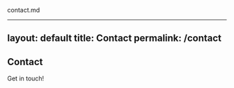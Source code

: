 contact.md

---
layout: default
title: Contact
permalink: /contact
---

## Contact

Get in touch!

<form>
  <!-- Form stuff -->
</form>
